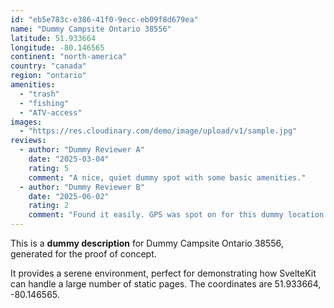 ```yaml
---
id: "eb5e783c-e386-41f0-9ecc-eb09f8d679ea"
name: "Dummy Campsite Ontario 38556"
latitude: 51.933664
longitude: -80.146565
continent: "north-america"
country: "canada"
region: "ontario"
amenities:
  - "trash"
  - "fishing"
  - "ATV-access"
images:
  - "https://res.cloudinary.com/demo/image/upload/v1/sample.jpg"
reviews:
  - author: "Dummy Reviewer A"
    date: "2025-03-04"
    rating: 5
    comment: "A nice, quiet dummy spot with some basic amenities."
  - author: "Dummy Reviewer B"
    date: "2025-06-02"
    rating: 2
    comment: "Found it easily. GPS was spot on for this dummy location."
---
```


This is a **dummy description** for Dummy Campsite Ontario 38556, generated for the proof of concept.

It provides a serene environment, perfect for demonstrating how SvelteKit can handle a large number of static pages. The coordinates are 51.933664, -80.146565.
